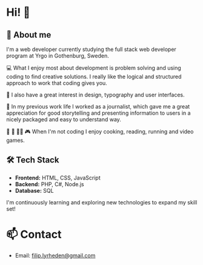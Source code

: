 # Hi! 👋

## 🤠 About me
I'm a web developer currently studying the full stack web developer program at Yrgo in Gothenburg, Sweden. 

💻 What I enjoy most about development is problem solving and using coding to find creative solutions. I really like the logical and structured approach to work that coding gives you.

🎨 I also have a great interest in design, typography and user interfaces. 

📰 In my previous work life I worked as a journalist, which gave me a great appreciation for good storytelling and presenting information to users in a nicely packaged and easy to understand way.

🍲 📖 🏃‍♂️ 🎮 When I'm not coding I enjoy cooking, reading, running and video games.

## 🛠️ Tech Stack
- **Frontend:** HTML, CSS, JavaScript
- **Backend:** PHP, C#, Node.js
- **Database:** SQL

I'm continuously learning and exploring new technologies to expand my skill set!

# 📫 Contact

- Email: filip.lyrheden@gmail.com

